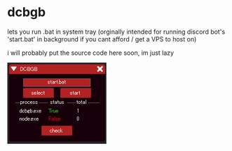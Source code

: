 # dcbgb
lets you run .bat in system tray (orginally intended for running discord bot's 'start.bat' in background if you cant afford / get a VPS to host on)

i will probably put the source code here soon, im just lazy

![alt text](https://github.com/Leetrisk/dcbgb/blob/main/dcbgb.png?raw=true)
